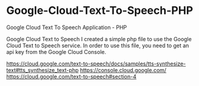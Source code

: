 # Google-Cloud-Text-To-Speech-PHP
Google Cloud Text To Speech Application - PHP

Google Cloud Text to Speech
I created a simple php file to use the Google Cloud Text to Speech service.
In order to use this file, you need to get an api key from the Google Cloud Console.


https://cloud.google.com/text-to-speech/docs/samples/tts-synthesize-text#tts_synthesize_text-php
https://console.cloud.google.com/
https://cloud.google.com/text-to-speech#section-4
